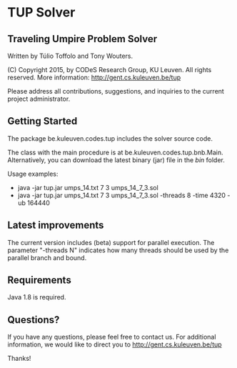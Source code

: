 # TUP Solver

## Traveling Umpire Problem Solver

Written by Túlio Toffolo and Tony Wouters.

(C) Copyright 2015, by CODeS Research Group, KU Leuven. All rights reserved.
More information: http://gent.cs.kuleuven.be/tup

Please address all contributions, suggestions, and inquiries to the current project administrator.

## Getting Started

The package be.kuleuven.codes.tup includes the solver source code.

The class with the main procedure is at be.kuleuven.codes.tup.bnb.Main.
Alternatively, you can download the latest binary (jar) file in the *bin* folder.

Usage examples:

- java -jar tup.jar umps_14.txt 7 3 umps_14_7_3.sol
- java -jar tup.jar umps_14.txt 7 3 umps_14_7_3.sol -threads 8 -time 4320 -ub 164440 

## Latest improvements

The current version includes (beta) support for parallel execution. The parameter "-threads N" indicates how many threads should be used by the parallel branch and bound. 

## Requirements

Java 1.8 is required.

## Questions?

If you have any questions, please feel free to contact us.
For additional information, we would like to direct you to http://gent.cs.kuleuven.be/tup

Thanks!
